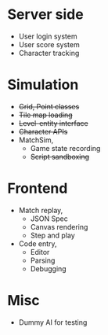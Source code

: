 # Server side

* User login system
* User score system
* Character tracking 

# Simulation

* ~~Grid, Point classes~~
* ~~Tile map loading~~
* ~~Level-entity interface~~
* ~~Character APIs~~
* MatchSim,
    + Game state recording
    + ~~Script sandboxing~~

# Frontend

* Match replay,
    + JSON Spec
    + Canvas rendering
    + Step and play
* Code entry,
    + Editor
    + Parsing
    + Debugging

# Misc

* Dummy AI for testing
